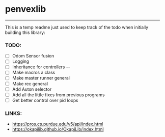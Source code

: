 # penvexlib

---

This is a temp readme just used to keep track of the todo when initially building this library:

### TODO:

- [ ] Odom Sensor fusion
- [ ] Logging
- [ ] Inheritance for controllers --
- [ ] Make macros a class
- [ ] Make master runner general
- [ ] Make rec general
- [ ] Add Auton selector
- [ ] Add all the little fixes from previous programs
- [ ] Get better control over pid loops

### LINKS:

* https://pros.cs.purdue.edu/v5/api/index.html
* https://okapilib.github.io/OkapiLib/index.html

